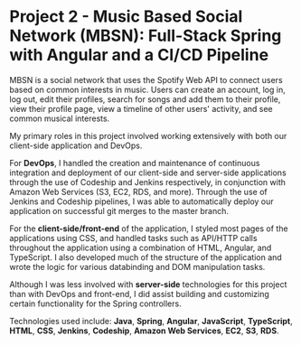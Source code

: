 # Project 2 - Music Based Social Network (MBSN): Full-Stack Spring with Angular and a CI/CD Pipeline
MBSN is a social network that uses the Spotify Web API to connect users based on common interests in music. Users can create an account, log in, log out, edit their profiles, search for songs and add them to their profile, view their profile page, view a timeline of other users' activity, and see common musical interests.

My primary roles in this project involved working extensively with both our client-side application and DevOps.

For **DevOps**, I handled the creation and maintenance of continuous integration and deployment of our client-side and server-side applications through the use of Codeship and Jenkins respectively, in conjunction with Amazon Web Services (S3, EC2, RDS, and more). Through the use of Jenkins and Codeship pipelines, I was able to automatically deploy our application on successful git merges to the master branch.

For the **client-side/front-end** of the application, I styled most pages of the applications using CSS, and handled tasks such as API/HTTP calls throughout the application using a combination of HTML, Angular, and TypeScript. I also developed much of the structure of the application and wrote the logic for various databinding and DOM manipulation tasks.

Although I was less involved with **server-side** technologies for this project than with DevOps and front-end, I did assist building and customizing certain functionality for the Spring controllers.

Technologies used include: **Java**, **Spring**, **Angular**, **JavaScript**, **TypeScript**, **HTML**, **CSS**, **Jenkins**, **Codeship**, **Amazon Web Services**, **EC2**, **S3**, **RDS**.